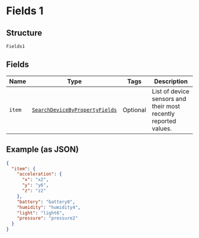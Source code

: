 
# Fields 1

## Structure

`Fields1`

## Fields

| Name | Type | Tags | Description |
|  --- | --- | --- | --- |
| `item` | [`SearchDeviceByPropertyFields`](../../doc/models/search-device-by-property-fields.md) | Optional | List of device sensors and their most recently reported values. |

## Example (as JSON)

```json
{
  "item": {
    "acceleration": {
      "x": "x2",
      "y": "y6",
      "z": "z2"
    },
    "battery": "battery0",
    "humidity": "humidity4",
    "light": "light6",
    "pressure": "pressure2"
  }
}
```

